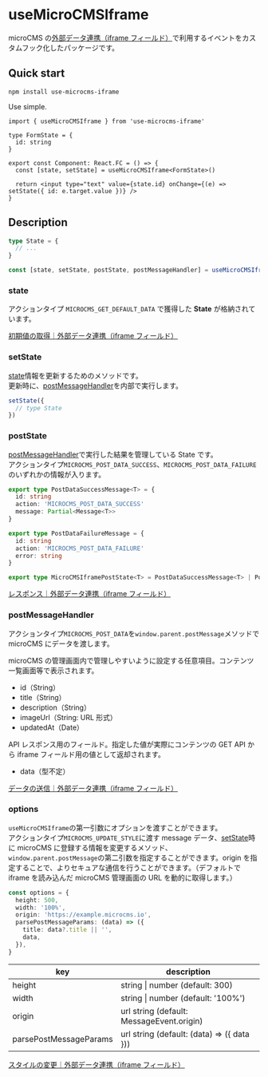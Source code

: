 # useMicroCMSIframe

microCMS の[外部データ連携（iframe フィールド）](https://document.microcms.io/manual/iframe-field)で利用するイベントをカスタムフック化したパッケージです。

## Quick start

```shell
npm install use-microcms-iframe
```

Use simple.

```tsx
import { useMicroCMSIframe } from 'use-microcms-iframe'

type FormState = {
  id: string
}

export const Component: React.FC = () => {
  const [state, setState] = useMicroCMSIframe<FormState>()

  return <input type="text" value={state.id} onChange={(e) => setState({ id: e.target.value })} />
}
```

## Description

```ts
type State = {
  // ...
}

const [state, setState, postState, postMessageHandler] = useMicroCMSIframe<State>(options)
```

### state

アクションタイプ `MICROCMS_GET_DEFAULT_DATA` で獲得した **State** が格納されています。

[初期値の取得｜外部データ連携（iframe フィールド）](https://document.microcms.io/manual/iframe-field#h9e44c21a42)

### setState

[state](#state)情報を更新するためのメソッドです。<br />
更新時に、[postMessageHandler](#postmessagehandler)を内部で実行します。

```ts
setState({
  // type State
})
```

### postState

[postMessageHandler](#postmessagehandler)で実行した結果を管理している State です。<br />
アクションタイプ`MICROCMS_POST_DATA_SUCCESS`、`MICROCMS_POST_DATA_FAILURE`のいずれかの情報が入ります。

```ts
export type PostDataSuccessMessage<T> = {
  id: string
  action: 'MICROCMS_POST_DATA_SUCCESS'
  message: Partial<Message<T>>
}

export type PostDataFailureMessage = {
  id: string
  action: 'MICROCMS_POST_DATA_FAILURE'
  error: string
}

export type MicroCMSIframePostState<T> = PostDataSuccessMessage<T> | PostDataFailureMessage
```

[レスポンス｜外部データ連携（iframe フィールド）](https://document.microcms.io/manual/iframe-field#h349fe0c3e0)

### postMessageHandler

アクションタイプ`MICROCMS_POST_DATA`を`window.parent.postMessage`メソッドで microCMS にデータを渡します。

microCMS の管理画面内で管理しやすいように設定する任意項目。コンテンツ一覧画面等で表示されます。

- id（String）
- title（String）
- description（String）
- imageUrl（String: URL 形式）
- updatedAt（Date）

API レスポンス用のフィールド。指定した値が実際にコンテンツの GET API から iframe フィールド用の値として返却されます。

- data（型不定）

[データの送信｜外部データ連携（iframe フィールド）](https://document.microcms.io/manual/iframe-field#h7f543cc470)

### options

`useMicroCMSIframe`の第一引数にオプションを渡すことができます。<br>
アクションタイプ`MICROCMS_UPDATE_STYLE`に渡す message データ、[setState](#setstate)時に microCMS に登録する情報を変更するメソッド、`window.parent.postMessage`の第二引数を指定することができます。origin を指定することで、よりセキュアな通信を行うことができます。（デフォルトで iframe を読み込んだ microCMS 管理画面の URL を動的に取得します。）

```ts
const options = {
  height: 500,
  width: '100%',
  origin: 'https://example.microcms.io',
  parsePostMessageParams: (data) => ({
    title: data?.title || '',
    data,
  }),
}
```

| key                    | description                                |
| ---------------------- | ------------------------------------------ |
| height                 | string \| number (default: 300)            |
| width                  | string \| number (default: '100%')         |
| origin                 | url string (default: MessageEvent.origin)  |
| parsePostMessageParams | url string (default: (data) => ({ data })) |

[スタイルの変更｜外部データ連携（iframe フィールド）](https://document.microcms.io/manual/iframe-field#hddc40608fe)
